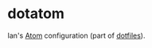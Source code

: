 # dotatom
Ian's [Atom](https://atom.io) configuration (part of [dotfiles](https://github.com/ianwalter/dotfiles)).
